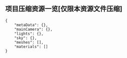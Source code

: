 ## 项目压缩资源一览[仅限本资源文件压缩]
```
{
    "metaData": {},
    "mainCamera": {},
    "lights": {},
    "sky": {},
    "meshes": [],
    "materials": []
}
```